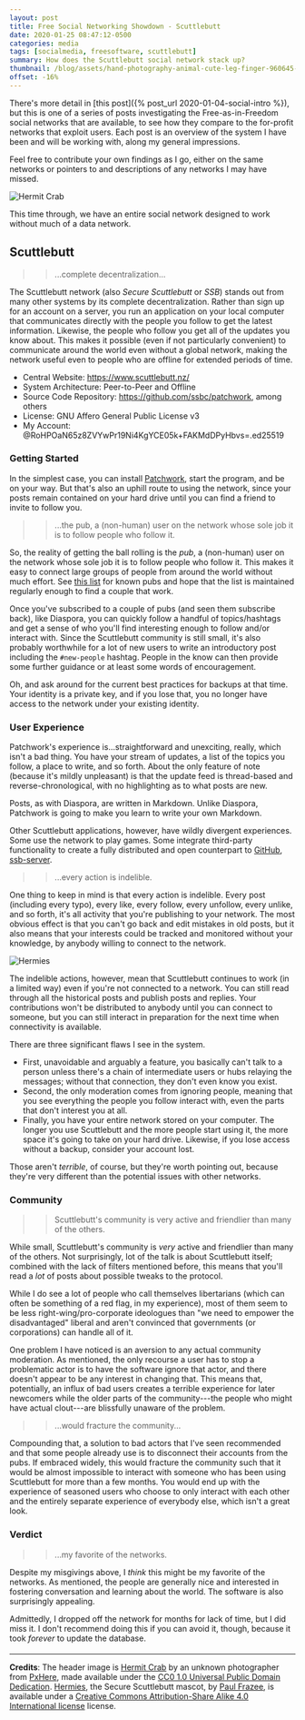 ```yaml
---
layout: post
title: Free Social Networking Showdown - Scuttlebutt
date: 2020-01-25 08:47:12-0500
categories: media
tags: [socialmedia, freesoftware, scuttlebutt]
summary: How does the Scuttlebutt social network stack up?
thumbnail: /blog/assets/hand-photography-animal-cute-leg-finger-960645-pxhere.com.jpg
offset: -16%
---
```


There's more detail in [this post]({% post_url 2020-01-04-social-intro %}), but this is one of a series of posts investigating the Free-as-in-Freedom social networks that are available, to see how they compare to the for-profit networks that exploit users.  Each post is an overview of the system I have been and will be working with, along my general impressions.

Feel free to contribute your own findings as I go, either on the same networks or pointers to and descriptions of any networks I may have missed.

![Hermit Crab](/blog/assets/hand-photography-animal-cute-leg-finger-960645-pxhere.com.jpg "Hermit Crab")

This time through, we have an entire social network designed to work without much of a data network.

## Scuttlebutt

 > > ...complete decentralization...

The Scuttlebutt network (also *Secure Scuttlebutt* or *SSB*) stands out from many other systems by its complete decentralization.  Rather than sign up for an account on a server, you run an application on your local computer that communicates directly with the people you follow to get the latest information.  Likewise, the people who follow you get all of the updates you know about.  This makes it possible (even if not particularly convenient) to communicate around the world even without a global network, making the network useful even to people who are offline for extended periods of time.

 * Central Website:  <https://www.scuttlebutt.nz/>
 * System Architecture:  Peer-to-Peer and Offline
 * Source Code Repository:  <https://github.com/ssbc/patchwork>, among others
 * License:  GNU Affero General Public License v3
 * My Account:  @RoHPOaN65z8ZVYwPr19Ni4KgYCE05k+FAKMdDPyHbvs=.ed25519

### Getting Started

In the simplest case, you can install [Patchwork](https://ahdinosaur.github.io/patchwork-downloader/), start the program, and be on your way.  But that's also an uphill route to using the network, since your posts remain contained on your hard drive until you can find a friend to invite to follow you.

 > > ...the pub, a (non-human) user on the network whose sole job it is to follow people who follow it.

So, the reality of getting the ball rolling is the *pub*, a (non-human) user on the network whose sole job it is to follow people who follow it.  This makes it easy to connect large groups of people from around the world without much effort.  See [this list](https://github.com/ssbc/scuttlebot/wiki/Pub-Servers) for known pubs and hope that the list is maintained regularly enough to find a couple that work.

Once you've subscribed to a couple of pubs (and seen them subscribe back), like Diaspora, you can quickly follow a handful of topics/hashtags and get a sense of who you'll find interesting enough to follow and/or interact with.  Since the Scuttlebutt community is still small, it's also probably worthwhile for a lot of new users to write an introductory post including the `#new-people` hashtag.  People in the know can then provide some further guidance or at least some words of encouragement.

Oh, and ask around for the current best practices for backups at that time.  Your identity is a private key, and if you lose that, you no longer have access to the network under your existing identity.

### User Experience

Patchwork's experience is...straightforward and unexciting, really, which isn't a bad thing.  You have your stream of updates, a list of the topics you follow, a place to write, and so forth.  About the only feature of note (because it's mildly unpleasant) is that the update feed is thread-based and reverse-chronological, with no highlighting as to what posts are new.

Posts, as with Diaspora, are written in Markdown.  Unlike Diaspora, Patchwork is going to make you learn to write your own Markdown.

Other Scuttlebutt applications, however, have wildly divergent experiences.  Some use the network to play games.  Some integrate third-party functionality to create a fully distributed and open counterpart to [GitHub](https://www.github.com), [ssb-server](https://github.com/ssbc/ssb-server/).

 > > ...every action is indelible.

One thing to keep in mind is that every action is indelible.  Every post (including every typo), every like, every follow, every unfollow, every unlike, and so forth, it's all activity that you're publishing to your network.  The most obvious effect is that you can't go back and edit mistakes in old posts, but it also means that your interests could be tracked and monitored without your knowledge, by anybody willing to connect to the network.

![Hermies](/blog/assets/hermies.png "Hermies")

The indelible actions, however, mean that Scuttlebutt continues to work (in a limited way) even if you're not connected to a network.  You can still read through all the historical posts and publish posts and replies.  Your contributions won't be distributed to anybody until you can connect to someone, but you can still interact in preparation for the next time when connectivity is available.

There are three significant flaws I see in the system. 

 * First, unavoidable and arguably a feature, you basically can't talk to a person unless there's a chain of intermediate users or hubs relaying the messages; without that connection, they don't even know you exist.
 * Second, the only moderation comes from ignoring people, meaning that you see everything the people you follow interact with, even the parts that don't interest you at all.
 * Finally, you have your entire network stored on your computer.  The longer you use Scuttlebutt and the more people start using it, the more space it's going to take on your hard drive.  Likewise, if you lose access without a backup, consider your account lost.

Those aren't *terrible*, of course, but they're worth pointing out, because they're very different than the potential issues with other networks.

### Community

 > > Scuttlebutt's community is very active and friendlier than many of the others.

While small, Scuttlebutt's community is *very* active and friendlier than many of the others.  Not surprisingly, lot of the talk is about Scuttlebutt itself; combined with the lack of filters mentioned before, this means that you'll read a *lot* of posts about possible tweaks to the protocol.

While I do see a lot of people who call themselves libertarians (which can often be something of a red flag, in my experience), most of them seem to be less right-wing/pro-corporate ideologues than "we need to empower the disadvantaged" liberal and aren't convinced that governments (or corporations) can handle all of it.

One problem I have noticed is an aversion to any actual community moderation.  As mentioned, the only recourse a user has to stop a problematic actor is to have the software ignore that actor, and there doesn't appear to be any interest in changing that.  This means that, potentially, an influx of bad users creates a terrible experience for later newcomers while the older parts of the community---the people who might have actual clout---are blissfully unaware of the problem.

 > > ...would fracture the community...

Compounding that, a solution to bad actors that I've seen recommended and that some people already use is to disconnect their accounts from the pubs.  If embraced widely, this would fracture the community such that it would be almost impossible to interact with someone who has been using Scuttlebutt for more than a few months.  You would end up with the experience of seasoned users who choose to only interact with each other and the entirely separate experience of everybody else, which isn't a great look.

### Verdict <i class="far fa-thumbs-up"></i>

 > > ...my favorite of the networks.

Despite my misgivings above, I *think* this might be my favorite of the networks.  As mentioned, the people are generally nice and interested in fostering conversation and learning about the world.  The software is also surprisingly appealing.

Admittedly, I dropped off the network for months for lack of time, but I did miss it.  I don't recommend doing this if you can avoid it, though, because it took *forever* to update the database.

#### <i class="far fa-handshake"></i>

* * *

**Credits**: The header image is [Hermit Crab](https://pxhere.com/en/photo/960645) by an unknown photographer from [PxHere](https://pxhere.com), made available under the [CC0 1.0 Universal Public Domain Dedication](https://creativecommons.org/publicdomain/zero/1.0/).  [Hermies](https://en.wikipedia.org/wiki/Secure_Scuttlebutt#/media/File:Hermies.png), the Secure Scuttlebutt mascot, by [Paul Frazee](https://pfrazee.hashbase.io/), is available under a [Creative Commons Attribution-Share Alike 4.0 International license](https://creativecommons.org/licenses/by-sa/4.0/deed.en) license.
